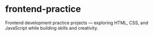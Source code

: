 # frontend-practice
Frontend development practice projects — exploring HTML, CSS, and JavaScript while building skills and creativity.
